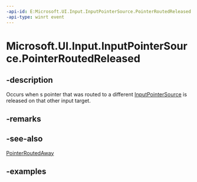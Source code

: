 ```yaml
---
-api-id: E:Microsoft.UI.Input.InputPointerSource.PointerRoutedReleased
-api-type: winrt event
---
```


# Microsoft.UI.Input.InputPointerSource.PointerRoutedReleased

<!--
public event Windows.Foundation.TypedEventHandler<Microsoft.UI.Input.InputPointerSource,Microsoft.UI.Input.PointerEventArgs> PointerRoutedReleased;
-->

## -description

Occurs when s pointer that was routed to a different [InputPointerSource](inputpointersource.md) is released on that other input target.

## -remarks

## -see-also

[PointerRoutedAway](inputpointersource_pointerroutedaway.md)

## -examples
